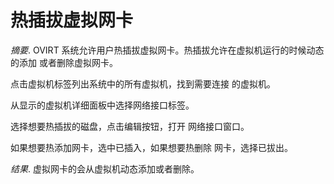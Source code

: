 # 热插拔虚拟网卡

*摘要*.
OVIRT 系统允许用户热插拔虚拟网卡。热插拔允许在虚拟机运行的时候动态的添加
或者删除虚拟网卡。

点击虚拟机标签列出系统中的所有虚拟机，找到需要连接 的虚拟机。

从显示的虚拟机详细面板中选择网络接口标签。

选择想要热插拔的磁盘，点击编辑按钮，打开 网络接口窗口。

如果想要热添加网卡，选中已插入，如果想要热删除 网卡，选择已拔出。

*结果*.
虚拟网卡的会从虚拟机动态添加或者删除。
